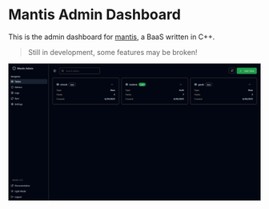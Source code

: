 # Mantis Admin Dashboard
This is the admin dashboard for [mantis](https://github.com/allankoechke/mantis), a BaaS written in C++. 
> Still in development, some features may be broken!

![](screenshot.png)